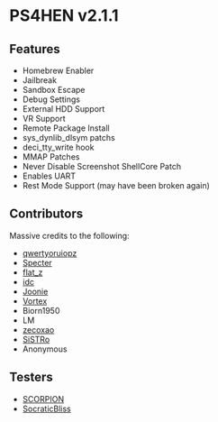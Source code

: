 # PS4HEN v2.1.1

## Features
- Homebrew Enabler
- Jailbreak
- Sandbox Escape
- Debug Settings
- External HDD Support
- VR Support
- Remote Package Install
- sys_dynlib_dlsym patchs
- deci_tty_write hook
- MMAP Patches
- Never Disable Screenshot ShellCore Patch
- Enables UART
- Rest Mode Support (may have been broken again)

## Contributors
Massive credits to the following:
- [qwertyoruiopz](https://twitter.com/qwertyoruiopz)
- [Specter](https://twitter.com/SpecterDev) 
- [flat_z](https://twitter.com/flat_z)
- [idc](https://twitter.com/3226_2143)
- [Joonie](https://github.com/Joonie86/)
- [Vortex](https://github.com/xvortex)
- Biorn1950
- LM
- [zecoxao](https://twitter.com/notzecoxao)
- [SiSTRo](https://github.com/SiSTR0)
- Anonymous

## Testers
- [SCORPION](https://twitter.com/SCORPION1399)
- [SocraticBliss](https://mobile.twitter.com/SocraticBliss)
